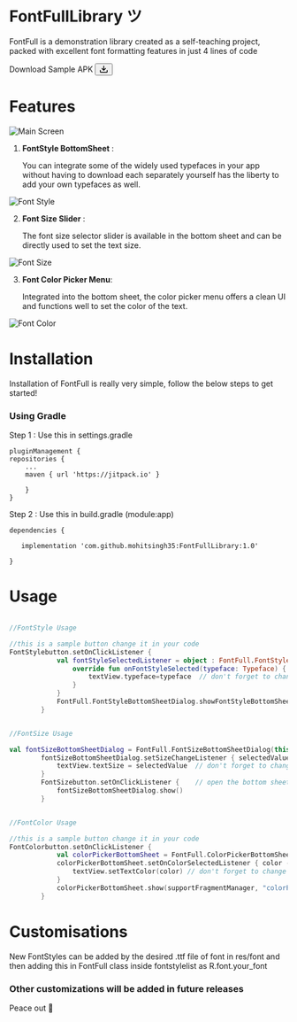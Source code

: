   # FontFullLibrary ツ 

FontFull is a demonstration library created as a self-teaching project, packed with excellent font formatting features in just 4 lines of code

Download Sample APK 
<button data-component="IconButton" aria-label="Download raw content" data-testid="download-raw-button" data-hotkey="Control+Shift+s" data-size="small" data-no-visuals="true" class="types__StyledButton-sc-ws60qy-0 ddNLNa"><svg aria-hidden="true" focusable="false" role="img" class="octicon octicon-download" viewBox="0 0 16 16" width="16" height="16" fill="currentColor" style="display: inline-block; user-select: none; vertical-align: text-bottom; overflow: visible;"><path d="M2.75 14A1.75 1.75 0 0 1 1 12.25v-2.5a.75.75 0 0 1 1.5 0v2.5c0 .138.112.25.25.25h10.5a.25.25 0 0 0 .25-.25v-2.5a.75.75 0 0 1 1.5 0v2.5A1.75 1.75 0 0 1 13.25 14Z"></path><path d="M7.25 7.689V2a.75.75 0 0 1 1.5 0v5.689l1.97-1.969a.749.749 0 1 1 1.06 1.06l-3.25 3.25a.749.749 0 0 1-1.06 0L4.22 6.78a.749.749 0 1 1 1.06-1.06l1.97 1.969Z"></path></svg></button>

# Features

![Main Screen](https://github.com/mohitsingh35/FontFullLibrary/assets/130476288/a444dd62-91ca-4e7f-920d-ce269a91dc48)


1. **FontStyle BottomSheet** :

   You can integrate some of the widely used typefaces in your app without having to download each separately yourself has the liberty to add your own typefaces as well.

![Font Style](https://github.com/mohitsingh35/FontFullLibrary/assets/130476288/d55769ad-cf65-4118-bec9-bdfc43ad1724)


2. **Font Size Slider** :

   The font size selector slider is available in the bottom sheet and can be directly used to set the text size.

![Font Size](https://github.com/mohitsingh35/FontFullLibrary/assets/130476288/57a03bf3-e3ee-40a2-bd1a-34f101ab62a7)


3. **Font Color Picker Menu**:

   Integrated into the bottom sheet, the color picker menu offers a clean UI and functions well to set the color of the text.
   
![Font Color](https://github.com/mohitsingh35/FontFullLibrary/assets/130476288/0ccd77c4-e6f0-4820-96f1-96fa29016ad8)


# Installation

   Installation of FontFull is really very simple, follow the below steps to get started!


### Using Gradle

   Step 1 : Use this in settings.gradle

    pluginManagement {
    repositories {
        ...
        maven { url 'https://jitpack.io' }
      
        }
    }

   Step 2 : Use this in build.gradle (module:app)

   
    dependencies { 
    
       implementation 'com.github.mohitsingh35:FontFullLibrary:1.0'
       
	}

 

 # Usage
```kotlin

//FontStyle Usage

//this is a sample button change it in your code
FontStylebutton.setOnClickListener {
            val fontStyleSelectedListener = object : FontFull.FontStyleBottomSheetDialog.OnFontStyleSelectedListener {
                override fun onFontStyleSelected(typeface: Typeface) {
                    textView.typeface=typeface  // don't forget to change your textview here
                }
            }
            FontFull.FontStyleBottomSheetDialog.showFontStyleBottomSheet(this, fontStyleSelectedListener)
        }
```



```kotlin

//FontSize Usage

val fontSizeBottomSheetDialog = FontFull.FontSizeBottomSheetDialog(this)
        fontSizeBottomSheetDialog.setSizeChangeListener { selectedValue ->
            textView.textSize = selectedValue  // don't forget to change your textview here
        }
        FontSizebutton.setOnClickListener {    // open the bottom sheet
            fontSizeBottomSheetDialog.show()
        }

```


```kotlin

//FontColor Usage

//this is a sample button change it in your code
FontColorbutton.setOnClickListener {
            val colorPickerBottomSheet = FontFull.ColorPickerBottomSheet()
            colorPickerBottomSheet.setOnColorSelectedListener { color ->
                textView.setTextColor(color) // don't forget to change your textview here
            }
            colorPickerBottomSheet.show(supportFragmentManager, "colorPicker")
        }

```

# Customisations

New FontStyles can be added by the desired .ttf file of font in res/font and then adding this in FontFull class inside fontstylelist as R.font.your_font

### Other customizations will be added in future releases

Peace out 🤞
